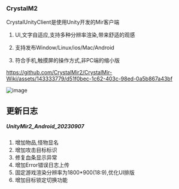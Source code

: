 ### CrystalM2

CrystalUnityClient是使用Unity开发的Mir客户端


1. UI,文字自适应,支持多种分辨率渲染,带来舒适的观感

2. 支持发布Window/Linux/ios/Mac/Android

3. 符合手机,触摸屏的操作方式,非PC端的缩小版


https://github.com/CrystalMir2/CrystalMir-Wiki/assets/143333779/d51f0bec-1c62-403c-98ed-0a5b867a43bf



![image](https://github.com/CrystalMir2/CrystalMir-Wiki/assets/143333779/234af8b9-777e-4848-a3ed-a973136edcce)

## 更新日志



#####  UnityMir2_Android_20230907
1. 增加物品,怪物显名
2. 增加攻击目标标识
3. 修复血条显示异常
4. 增加Error错误日志上传
5. 固定游戏渲染分辨率为1800*900(18:9),优化UI排版
6. 增加目标锁定切换功能



